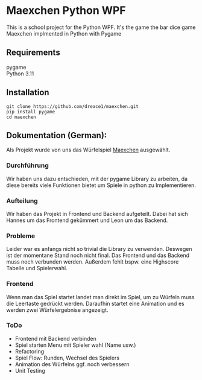 # Maexchen Python WPF

This is a school project for the Python WPF. It's the game the bar dice game Maexchen implmented in Python with Pygame


## Requirements
pygame <br>
Python 3.11


## Installation
```shell
git clone https://github.com/dreace1/maexchen.git
pip install pygame
cd maexchen
```

## Dokumentation (German):
Als Projekt wurde von uns das Würfelspiel [Maexchen](https://de.wikipedia.org/wiki/Mäxchen) ausgewählt. <br>

### Durchführung
Wir haben uns dazu entschieden, mit der pygame Library zu arbeiten, da diese bereits viele Funktionen bietet um Spiele in python zu Implementieren. <br>

### Aufteilung
Wir haben das Projekt in Frontend und Backend aufgeteilt. Dabei hat sich Hannes um das Frontend gekümmert und Leon um das Backend.

### Probleme
Leider war es anfangs nicht so trivial die Library zu verwenden. Deswegen ist der momentane Stand noch nicht final. Das Frontend und das Backend muss noch verbunden werden. Außerdem fehlt bspw. eine Highscore Tabelle und Spielerwahl.

### Frontend
Wenn man das Spiel startet landet man direkt im Spiel, um zu Würfeln muss die Leertaste gedrückt werden. Daraufhin startet eine Animation und es werden zwei Würfelergebnise angezeigt.

### ToDo
- Frontend mit Backend verbinden
- Spiel starten Menu mit Spieler wahl (Name usw.)
- Refactoring
- Spiel Flow: Runden, Wechsel des Spielers
- Animation des Würfelns ggf. noch verbessern
- Unit Testing